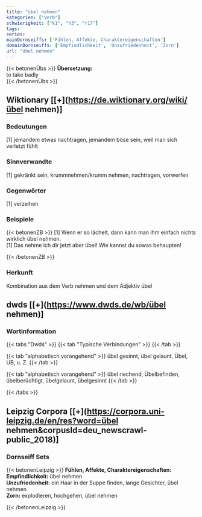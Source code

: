 ```yaml
---
title: "übel nehmen"
kategorien: ["Verb"]
schwierigkeit: ["k1", "h3", "r17"]
tags:
series:
mainDornseiffs: ['Fühlen, Affekte, Charaktereigenschaften']
domainDornseiffs: ['Empfindlichkeit', 'Unzufriedenheit', 'Zorn']
url: "übel nehmen"
---
```


{{< betonenÜbs >}}
**Übersetzung:**  
to take badly  
{{< /betonenÜbs >}}

## Wiktionary [[+](https://de.wiktionary.org/wiki/übel nehmen)]

### Bedeutungen
[1] jemandem etwas nachtragen, jemandem böse sein, weil man sich verletzt fühlt  

### Sinnverwandte
[1] gekränkt sein, krummnehmen/krumm nehmen, nachtragen, vorwerfen  

### Gegenwörter
[1] verzeihen  

### Beispiele
{{< betonenZB >}}
[1] Wenn er so lächelt, dann kann man ihm einfach nichts wirklich übel nehmen.  
[1] Das nehme ich dir jetzt aber übel! Wie kannst du sowas behaupten!  

{{< /betonenZB >}}
### Herkunft
Kombination aus dem Verb nehmen und dem Adjektiv übel  



## dwds [[+](https://www.dwds.de/wb/übel nehmen)]

### Wortinformation
{{< tabs "Dwds" >}}
{{< tab "Typische Verbindungen" >}}
{{< /tab >}}

{{< tab "alphabetisch vorangehend" >}}
übel gesinnt, übel gelaunt, Übel, UB, u. Z.
{{< /tab >}}

{{< tab "alphabetisch vorangehend" >}}
übel riechend, Übelbefinden, übelberüchtigt, übelgelaunt, übelgesinnt
{{< /tab >}}

{{< /tabs >}}

## Leipzig Corpora [[+](https://corpora.uni-leipzig.de/en/res?word=übel nehmen&corpusId=deu_newscrawl-public_2018)]

### Dornseiff Sets
{{< betonenLeipzig >}}
**Fühlen, Affekte, Charaktereigenschaften:**  
**Empfindlichkeit:** übel nehmen  
**Unzufriedenheit:** ein Haar in der Suppe finden, lange Gesichter, übel nehmen  
**Zorn:** explodieren, hochgehen, übel nehmen  

{{< /betonenLeipzig >}}
